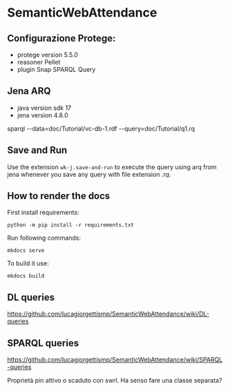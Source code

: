 # SemanticWebAttendance

## Configurazione Protege:
- protege version 5.5.0
- reasoner Pellet
- plugin Snap SPARQL Query

## Jena ARQ
- java version sdk 17
- jena version 4.8.0

sparql --data=doc/Tutorial/vc-db-1.rdf --query=doc/Tutorial/q1.rq

## Save and Run

Use the extension `wk-j.save-and-run` to execute the query using arq from jena whenever you save any query with file extension *.rq*.

## How to render the docs

First install requirements:

```
python -m pip install -r requirements.txt
```

Run following commands:

```
mkdocs serve
```

To build it use:

```
mkdocs build
```

## DL queries
https://github.com/lucagiorgettismp/SemanticWebAttendance/wiki/DL-queries

## SPARQL queries
https://github.com/lucagiorgettismp/SemanticWebAttendance/wiki/SPARQL-queries


Proprietà pin attivo o scaduto con swrl. Ha senso fare una classe separata?